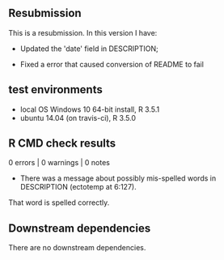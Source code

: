 ## Resubmission
This is a resubmission. In this version I have:

* Updated the 'date' field in DESCRIPTION;

* Fixed a error that caused conversion of README to fail

## test environments
* local OS Windows 10 64-bit install, R 3.5.1
* ubuntu 14.04 (on travis-ci), R 3.5.0

## R CMD check results
0 errors | 0 warnings | 0 notes

* There was a message about possibly mis-spelled words in DESCRIPTION (ectotemp  at 6:127).

That word is spelled correctly.

## Downstream dependencies
There are no downstream dependencies.
 
